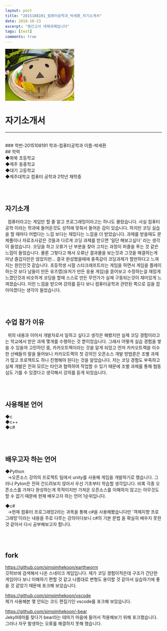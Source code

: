 ```yaml
---
layout: post
title: "2015108191_컴퓨터공학과_박세환_자기소개서"
date: 2018-10-23
excerpt: "중간고사 대체과제입니다"
tags: [test]
comments: true
---
```


![Hello~](https://github.com/simsimhekoon/simsimhekoon.github.io/blob/master/assets/img/danbo.jpg)

# 자기소개서
<hr/><br>
### 학번-2015108191    학과-컴퓨터공학과    이름-박세환<br>
## 학력<br>
◆화북 초등학교<br>
◆제주 동중학교<br>
◆대기 고등학교<br>
◆제주대학교 컴퓨터 공학과 2학년 재학중<br>

<br><br>

## 자기소개<br>
&nbsp;&nbsp;컴퓨터라고는 게임만 할 줄 알고 프로그래밍이라고는 하나도 몰랐습니다. 사실 컴퓨터공학 이라는 학과에 들어온것도 
성적에 맞춰서 들어온 감이 있습니다. 하지만 코딩 실습을 할 때마다 어렵다는 느낌 보다는 재밌다는 느낌을 더 받았습니다.
과제를 받을때도 문제풀이나 자료조사같은 것들과 다르게 코딩 과제를 받으면 '일단 해보고싶다' 라는 생각이 들었습니다.
코딩을 하고 오류가 난 부분을 찾아 고치는 과정이 퍼즐을 푸는 것 같은 느낌이 들었습니다. 물론 그렇다고 해서 오류난 결과물을 
보는것과 그것을 해결하는게 마냥 즐겁지만은 않았지만... 결국 완성했을때에 충족감이 코딩과제가 할만하다고 느껴지는 원인인것 같습니다.
초등학생 시절 스타크래프트라는 게임을 하면서 게임을 플레이 하는것 보다 남들이 만든 유즈맵(유저가 만든 응용 게임)을 
뜯어보고 수정하는걸 재밌게 느꼈던것과 비슷하게 코딩을 할때 스스로 만든 무언가가 실제 구동되는것이 재미있게 느껴졌습니다.
이런 느낌을 받으며 강의를 듣다 보니 컴퓨터공학과 관련된 쪽으로 길을 잡아야겠다는 생각이 들었습니다.

<br><br>

## 수업 참가 이유<br>
&nbsp;&nbsp;위의 내용과 이어서 개발자로서 일하고 싶다고 생각은 해봤지만 실제 코딩 경험이라고는 학교에서 받은 과제 몇개를 수행하는 것 뿐이었습니다.
그래서 어떻게 실습 경험을 쌓을 수 있을까 고민하던 중, 카카오트랙이라는 것을 알게 되었고 먼저 카카오트랙을 이수한 선배들의 말을 들어보니 
카카오트랙의 첫 강의인 오픈소스 개발 방법론은 조별 과제가 많고 프로젝트도 하나 진행해야 된다는 것을 알았습니다. 저는 코딩 경험도 부족하고 
실제 개발은 전혀 모르는 타인과 협력하여 작업할 수 있기 때문에 조별 과제를 통해 협동심도 기를 수 있겠다고 생각해서 강의를 듣게 되었습니다.

<br><br>

## 사용해본 언어<br>
◆c<br>
◆c++<br>
◆c#<br>

<br><br>

## 배우고자 하는 언어<br>
◆Python<br>
&nbsp;&nbsp;→오픈소스 강의의 프로젝트 팀에서 unity를 사용해 게임을 개발하기로 했습니다. 그러나 Pyton은 전혀 건드려보지 않아서 우선 기초부터 학습할
  생각입니다. 비록 각종 오픈소스를 가져다 완성하는게 목적이지만 가져온 오픈소스를 이해하지 않고는 아무것도 할 수 없기 때문에 현재 배우고자
  하는 언어 1순위입니다.
  
◆c#<br>
&nbsp;&nbsp;→현재 컴퓨터 프로그래밍2라는 과목을 통해 c#을 사용해봤습니다만 '객체지향 프로그래밍'이라는 내용을 주로 다루는 강의이다보니 c#의 기본 문법
  을 확실히 배우지 못한것 같아서 다시 공부해보고자 합니다.

<br><br>

## fork<br>
<https://github.com/simsimhekoon/earthworm><br>
깃허브에 검색해서 나온 스네이크 게임입니다. 제가 코딩 경험이적은데 구조가 간단한 게임이다 보니 이해하기 편할 것 같고 나름대로 변형도
용이할 것 같아서 실습하기에 좋을 것 같았기 때문에 포크해 보았습니다.

<https://github.com/simsimhekoon/vscode><br>
제가 사용해본 몇 안되는 코드 편집기인  vscode를 포크해 보았습니다.

<https://github.com/simsimhekoon/-bear><br>
Jekyll테마를 찾다가 bear라는 테마가 마음에 들어서 적용해보기 위해 포크했습니다. 그러나 자꾸 발생하는 오류를 해결하지 못해 했습니다.

